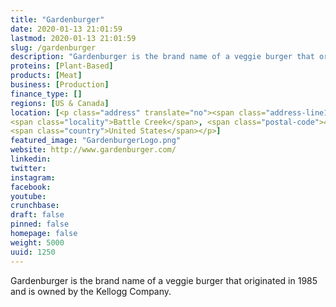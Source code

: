 ```yaml
---
title: "Gardenburger"
date: 2020-01-13 21:01:59
lastmod: 2020-01-13 21:01:59
slug: /gardenburger
description: "Gardenburger is the brand name of a veggie burger that originated in 1985 and is owned by the Kellogg Company."
proteins: [Plant-Based]
products: [Meat]
business: [Production]
finance_type: []
regions: [US & Canada]
location: [<p class="address" translate="no"><span class="address-line1">Capital Avenue Northeast</span><br>
<span class="locality">Battle Creek</span>, <span class="postal-code">49017</span><br>
<span class="country">United States</span></p>]
featured_image: "GardenburgerLogo.png"
website: http://www.gardenburger.com/
linkedin: 
twitter: 
instagram: 
facebook: 
youtube: 
crunchbase: 
draft: false
pinned: false
homepage: false
weight: 5000
uuid: 1250
---
```

Gardenburger is the brand name of a veggie burger that originated in 1985 and is owned by the Kellogg Company.
